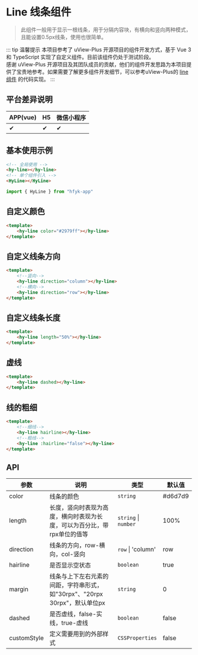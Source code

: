 # Line 线条组件
> 此组件一般用于显示一根线条，用于分隔内容块，有横向和竖向两种模式，且能设置0.5px线条，使用也很简单。

::: tip 温馨提示
本项目参考了 uView-Plus 开源项目的组件开发方式，基于 Vue 3 和 TypeScript 实现了自定义组件。目前该组件仍处于测试阶段。<br>
感谢 uView-Plus 开源项目及其团队成员的贡献，他们的组件开发思路为本项目提供了宝贵地参考。如果需要了解更多组件开发细节，可以参考uView-Plus的 [line组件](https://uiadmin.net/uview-plus/components/line.html) 的代码实现。
:::

## 平台差异说明

| APP(vue) | H5 | 微信小程序 |
|-----|----|-------|
| ✔   | ✔  | ✔     |

## 基本使用示例

```html
<!-- 全局使用 -->
<hy-line></hy-line>
<!-- 单个组件引入 -->
<HyLine></HyLine>
```
```ts
import { HyLine } from "hfyk-app"
```

## 自定义颜色
```html
<template>
    <hy-line color="#2979ff"></hy-line>
</template>
```

## 自定义线条方向
```html
<template>
    <!--竖向-->
    <hy-line direction="column"></hy-line>
    <!--横向-->
    <hy-line direction="row"></hy-line>
</template>
```

## 自定义线条长度
```html
<template>
    <hy-line length="50%"></hy-line>
</template>
```

## 虚线
```html
<template>
    <hy-line dashed></hy-line>
</template>
```

## 线的粗细
```html
<template>
    <!--细线-->
    <hy-line hairline></hy-line>
    <!--粗线-->
    <hy-line :hairline="false"></hy-line>
</template>
```

## API

| 参数          | 说明                                               | 类型                   | 默认值     |
|-------------|--------------------------------------------------|----------------------|---------|
| color       | 线条的颜色                                            | `string`             | #d6d7d9 |
| length      | 长度，竖向时表现为高度，横向时表现为长度，可以为百分比，带rpx单位的值等            | `string` \| `number` | 100%    |
| direction   | 线条的方向，row-横向，col-竖向                              | `row` \| 'column'    | row     |
| hairline    | 是否显示空状态                                          | `boolean`            | true    |
| margin      | 线条与上下左右元素的间距，字符串形式，如"30rpx"、"20rpx 30rpx"，默认单位px | `string`             | 0       |
| dashed      | 是否虚线，false-实线，true-虚线                            | `boolean`            | false   |
| customStyle | 定义需要用到的外部样式                                      | `CSSProperties`      | false   |
